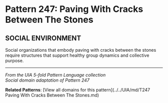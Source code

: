 # Pattern 247: Paving With Cracks Between The Stones

## SOCIAL ENVIRONMENT

Social organizations that embody paving with cracks between the stones require structures that support healthy group dynamics and collective purpose.

---

*From the UIA 5-fold Pattern Language collection*  
*Social domain adaptation of Pattern 247*

**Related Patterns**: [View all domains for this pattern](../../UIA/md/T247 Paving With Cracks Between The Stones.md)